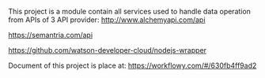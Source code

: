 This project is a module contain all services used to handle data operation from APIs of 3 API provider:
http://www.alchemyapi.com/api

https://semantria.com/api

https://github.com/watson-developer-cloud/nodejs-wrapper

Document of this project is place at: https://workflowy.com/#/630fb4ff9ad2